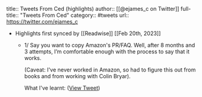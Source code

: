 title:: Tweets From Ced (highlights)
author:: [[@ejames_c on Twitter]]
full-title:: "Tweets From Ced"
category:: #tweets
url:: https://twitter.com/ejames_c

- Highlights first synced by [[Readwise]] [[Feb 20th, 2023]]
	- 1/ Say you want to copy Amazon's PR/FAQ. Well, after 8 months and 3 attempts, I’m comfortable enough with the process to say that it works.
	  
	  (Caveat: I've never worked in Amazon, so had to figure this out from books and from working with Colin Bryar).
	  
	  What I've learnt: ([View Tweet](https://twitter.com/ejames_c/status/1544150162246930433))